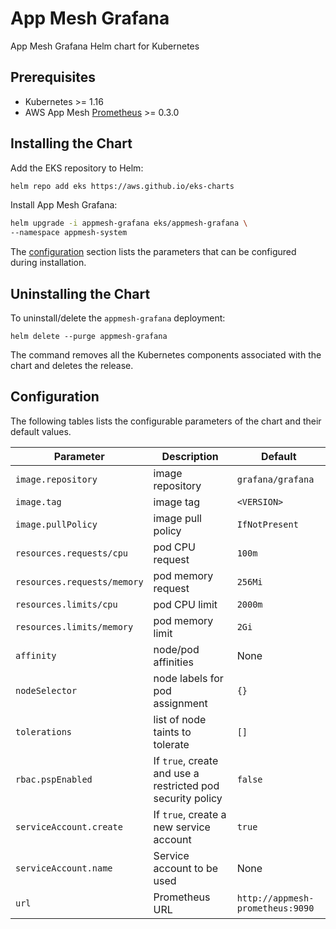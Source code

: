 # App Mesh Grafana

App Mesh Grafana Helm chart for Kubernetes

## Prerequisites

* Kubernetes >= 1.16
* AWS App Mesh [Prometheus](https://github.com/aws/eks-charts/tree/master/stable/appmesh-prometheus) >= 0.3.0

## Installing the Chart

Add the EKS repository to Helm:

```sh
helm repo add eks https://aws.github.io/eks-charts
```

Install App Mesh Grafana:

```sh
helm upgrade -i appmesh-grafana eks/appmesh-grafana \
--namespace appmesh-system
```

The [configuration](#configuration) section lists the parameters that can be configured during installation.

## Uninstalling the Chart

To uninstall/delete the `appmesh-grafana` deployment:

```console
helm delete --purge appmesh-grafana
```

The command removes all the Kubernetes components associated with the chart and deletes the release.

## Configuration

The following tables lists the configurable parameters of the chart and their default values.

Parameter | Description | Default
--- | --- | ---
`image.repository` | image repository | `grafana/grafana`
`image.tag` | image tag | `<VERSION>`
`image.pullPolicy` | image pull policy | `IfNotPresent`
`resources.requests/cpu` | pod CPU request | `100m`
`resources.requests/memory` | pod memory request | `256Mi`
`resources.limits/cpu` | pod CPU limit | `2000m`
`resources.limits/memory` | pod memory limit | `2Gi`
`affinity` | node/pod affinities | None
`nodeSelector` | node labels for pod assignment | `{}`
`tolerations` | list of node taints to tolerate | `[]`
`rbac.pspEnabled` | If `true`, create and use a restricted pod security policy | `false`
`serviceAccount.create` | If `true`, create a new service account | `true`
`serviceAccount.name` | Service account to be used | None
`url` |  Prometheus URL | `http://appmesh-prometheus:9090`
